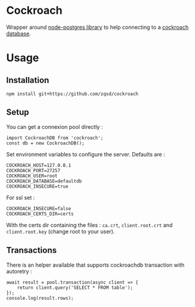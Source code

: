 
Cockroach
=========
Wrapper around [node-postgres library](https://node-postgres.com/) to help connecting to a [cockroach database](https://www.cockroachlabs.com/get-started-cockroachdb/).

Usage
=====

Installation
------------

`npm install git+https://github.com/zqsd/cockroach`

Setup
-----

You can get a connexion pool directly :

```
import CockroachDB from 'cockroach';
const db = new CockroachDB();
```

Set environment variables to configure the server. Defaults are :
```
COCKROACH_HOST=127.0.0.1
COCKROACH_PORT=27257
COCKROACH_USER=root
COCKROACH_DATABASE=defaultdb
COCKROACH_INSECURE=true
```

For ssl set :
```
COCKROACH_INSECURE=false
COCKROACH_CERTS_DIR=certs
```

With the certs dir containing the files : `ca.crt`, `client.root.crt` and `client.root.key` (change root to your user).

Transactions
------------

There is an helper available that supports cockroachdb transaction with autoretry :

```
await result = pool.transaction(async client => {
    return client.query('SELECT * FROM table');
});
console.log(result.rows);
```

